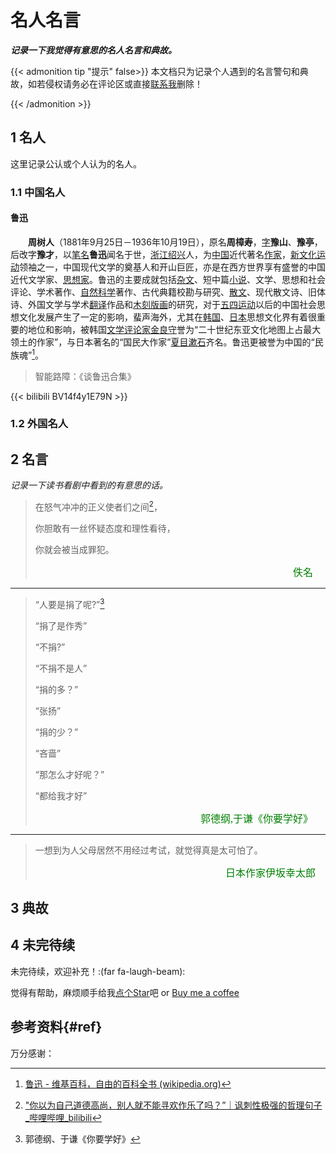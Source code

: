 # 名人名言


***记录一下我觉得有意思的名人名言和典故。***

<!--more-->

{{< admonition tip "提示" false>}}
 本文档只为记录个人遇到的名言警句和典故，如若侵权请务必在评论区或直接[联系我](lizilong@whu.edu.cn)删除！

{{< /admonition >}}

## 1 名人

这里记录公认或个人认为的名人。

### 1.1 中国名人

#### 鲁迅

&emsp;&emsp;**周树人**（1881年9月25日－1936年10月19日），原名**周樟寿**，[字](https://zh.wikipedia.org/wiki/表字)**豫山**、**豫亭**，后改字**豫才**，以[笔名](https://zh.wikipedia.org/wiki/笔名)**鲁迅**闻名于世，[浙江](https://zh.wikipedia.org/wiki/浙江省_(清))[绍兴](https://zh.wikipedia.org/wiki/紹興府)人，为[中国](https://zh.wikipedia.org/wiki/中国)近代著名[作家](https://zh.wikipedia.org/wiki/作家)，[新文化运动](https://zh.wikipedia.org/wiki/新文化运动)领袖之一，中国现代文学的奠基人和开山巨匠，亦是在西方世界享有盛誉的中国近代文学家、[思想家](https://zh.wikipedia.org/wiki/思想家)。鲁迅的主要成就包括[杂文](https://zh.wikipedia.org/wiki/杂文)、短中篇[小说](https://zh.wikipedia.org/wiki/小说)、文学、思想和社会评论、学术著作、[自然科学](https://zh.wikipedia.org/wiki/自然科学)著作、古代典籍校勘与研究、[散文](https://zh.wikipedia.org/wiki/散文)、现代散文诗、旧体诗、外国文学与学术[翻译](https://zh.wikipedia.org/wiki/翻译)作品和[木刻版画](https://zh.wikipedia.org/wiki/木刻版画)的研究，对于[五四运动](https://zh.wikipedia.org/wiki/五四运动)以后的中国社会思想文化发展产生了一定的影响，蜚声海外，尤其在[韩国](https://zh.wikipedia.org/wiki/韩国)、[日本](https://zh.wikipedia.org/wiki/日本)思想文化界有着很重要的地位和影响，被韩国[文学评论家](https://zh.wikipedia.org/wiki/文学批评)[金良守](https://zh.wikipedia.org/w/index.php?title=金良守&action=edit&redlink=1)誉为“二十世纪东亚文化地图上占最大领土的作家”，与日本著名的“国民大作家”[夏目漱石](https://zh.wikipedia.org/wiki/夏目漱石)齐名。鲁迅更被誉为中国的“民族魂”[^1]。

> 智能路障：《谈鲁迅合集》

{{< bilibili BV14f4y1E79N >}}

### 1.2 外国名人

## 2 名言

*记录一下读书看剧中看到的有意思的话。*

> 在怒气冲冲的正义使者们之间[^2]，
>
> 你胆敢有一丝怀疑态度和理性看待，
>
> 你就会被当成罪犯。
>
> <p align="right"><font color=green size=3 face="仿宋">佚名 &emsp;</font></p>
----
> “人要是捐了呢?”[^3]
>
> “捐了是作秀”
>
> “不捐?”
>
> “不捐不是人”
>
> “捐的多？”
>
> “张扬”
>
> “捐的少？”
>
> “吝啬”
>
> “那怎么才好呢？”
>
> “都给我才好”
>
> <p align="right"><font color=green size=3 face="仿宋">郭德纲,于谦《你要学好》 &emsp;</font></p>

----

> 一想到为人父母居然不用经过考试，就觉得真是太可怕了。
>
> <p align="right"><font color=green size=3 face="仿宋">日本作家伊坂幸太郎&emsp;</font></p>


## 3 典故

## 4 未完待续

未完待续，欢迎补充！:(far fa-laugh-beam):

觉得有帮助，麻烦顺手给我[点个Star](https://gitee.com/lizilong1993/lizilong1993)吧 or [Buy me a coffee](https://lizilong1993.gitee.io/about/)

## 参考资料{#ref}

万分感谢：

[^1]:[鲁迅 - 维基百科，自由的百科全书 (wikipedia.org)](https://zh.wikipedia.org/wiki/鲁迅)
[^2 ]:["你以为自己道德高尚，别人就不能寻欢作乐了吗？”｜讽刺性极强的哲理句子_哔哩哔哩_bilibili](https://www.bilibili.com/video/BV11R4y1t7gw)
[^3]:郭德纲、于谦《你要学好》


